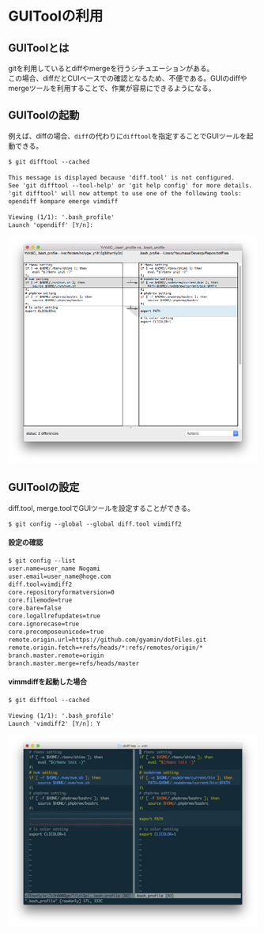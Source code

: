 GUIToolの利用
=====================

## GUIToolとは
gitを利用しているとdiffやmergeを行うシチュエーションがある。    
この場合、diffだとCUIベースでの確認となるため、不便である。GUIのdiffやmergeツールを利用することで、作業が容易にできるようになる。

## GUIToolの起動
例えば、diffの場合、```diff```の代わりに```difftool```を指定することでGUIツールを起動できる。   

```
$ git difftool --cached

This message is displayed because 'diff.tool' is not configured.
See 'git difftool --tool-help' or 'git help config' for more details.
'git difftool' will now attempt to use one of the following tools:
opendiff kompare emerge vimdiff

Viewing (1/1): '.bash_profile'
Launch 'opendiff' [Y/n]: 
```
![opendiffが起動した画像](./image/2015-04-06_1.49.28.png)

## GUIToolの設定

diff.tool, merge.toolでGUIツールを設定することができる。    
```
$ git config --global --global diff.tool vimdiff2
```

#### 設定の確認
```
$ git config --list
user.name=user_name Nogami
user.email=user_name@hoge.com
diff.tool=vimdiff2
core.repositoryformatversion=0
core.filemode=true
core.bare=false
core.logallrefupdates=true
core.ignorecase=true
core.precomposeunicode=true
remote.origin.url=https://github.com/gyamin/dotFiles.git
remote.origin.fetch=+refs/heads/*:refs/remotes/origin/*
branch.master.remote=origin
branch.master.merge=refs/heads/master
```

#### vimmdiffを起動した場合
```
$ git difftool --cached

Viewing (1/1): '.bash_profile'
Launch 'vimdiff2' [Y/n]: Y
```
![vimmdiff2が起動した画像](./image/2015-04-06_2.36.36.png)
